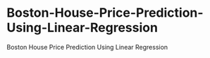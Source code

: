 # Boston-House-Price-Prediction-Using-Linear-Regression
Boston House Price Prediction Using Linear Regression
